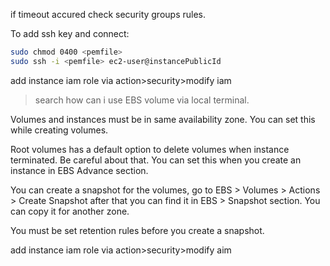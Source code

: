 if timeout accured check security groups rules.  

To add ssh key and connect: 

```bash
sudo chmod 0400 <pemfile>
sudo ssh -i <pemfile> ec2-user@instancePublicId
```
add instance iam role via action>security>modify iam
> search how can i use EBS volume via local terminal.  

Volumes and instances must be in same availability zone. You can set this while creating volumes.  

Root volumes has a default option to delete volumes when instance terminated. Be careful about that. You can set this when you create an instance in EBS Advance section.  

You can create a snapshot for the volumes, go to EBS > Volumes > Actions > Create Snapshot
after that you can find it in EBS > Snapshot section. You can copy it for another zone.  

You must be set retention rules before you create a snapshot.  

add instance iam role via action>security>modify aim  

